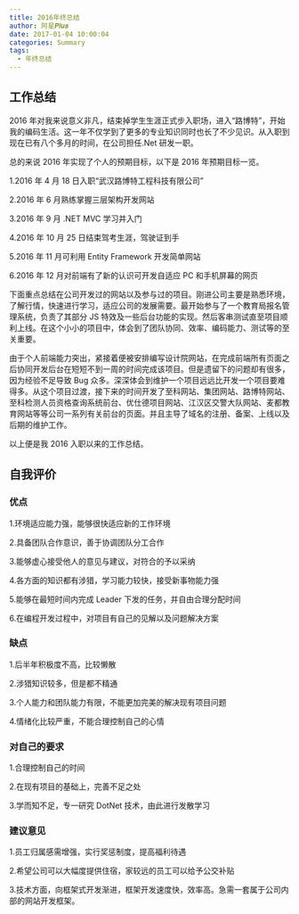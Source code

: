 ```yaml
---
title: 2016年终总结
author: 阿星𝑷𝒍𝒖𝒔
date: 2017-01-04 10:00:04
categories: Summary
tags:
  - 年终总结
---
```


## 工作总结

2016 年对我来说意义非凡，结束掉学生生涯正式步入职场，进入“路博特”，开始我的编码生活。这一年不仅学到了更多的专业知识同时也长了不少见识。从入职到现在已有八个多月的时间，在公司担任.Net 研发一职。

总的来说 2016 年实现了个人的预期目标，以下是 2016 年预期目标一览。

1.2016 年 4 月 18 日入职“武汉路博特工程科技有限公司”

2.2016 年 6 月熟练掌握三层架构开发网站

3.2016 年 9 月 .NET MVC 学习并入门

4.2016 年 10 月 25 日结束驾考生涯，驾驶证到手

5.2016 年 11 月可利用 Entity Framework 开发简单网站

6.2016 年 12 月对前端有了新的认识可开发自适应 PC 和手机屏幕的网页

下面重点总结在公司开发过的网站以及参与过的项目。刚进公司主要是熟悉环境，了解行情，快速进行学习，适应公司的发展需要。最开始参与了一个教育局报名管理系统，负责了其部分 JS 特效及一些后台功能的实现。然后客串测试直至项目顺利上线。在这个小小的项目中，体会到了团队协同、效率、编码能力、测试等的至关重要。

由于个人前端能力突出，紧接着便被安排编写设计院网站，在完成前端所有页面之后协同开发后台在短短不到一周的时间完成该项目。但是遗留下的问题却有很多，因为经验不足导致 Bug 众多。深深体会到维护一个项目远远比开发一个项目要难得多。从这个项目过渡，接下来的时间开发了至科网站、集团网站、路博特网站、至科检测人员资格查询系统前台、优仕德项目网站、江汉区交警大队网站、麦都教育网站等等公司一系列有关前台的页面。并且主导了域名的注册、备案、上线以及后期的维护工作。

以上便是我 2016 入职以来的工作总结。

## 自我评价

### 优点

1.环境适应能力强，能够很快适应新的工作环境

2.具备团队合作意识，善于协调团队分工合作

3.能够虚心接受他人的意见与建议，对符合的予以采纳

4.各方面的知识都有涉猎，学习能力较快，接受新事物能力强

5.能够在最短时间内完成 Leader 下发的任务，并自由合理分配时间

6.在编程开发过程中，对项目有自己的见解以及问题解决方案

### 缺点

1.后半年积极度不高，比较懒散

2.涉猎知识较多，但是都不精通

3.个人能力和团队能力有限，不能更加完美的解决现有项目问题

4.情绪化比较严重，不能合理控制自己的心情

### 对自己的要求

1.合理控制自己的时间

2.在现有项目的基础上，完善不足之处

3.学而知不足，专一研究 DotNet 技术，由此进行发散学习

### 建议意见

1.员工归属感需增强，实行奖惩制度，提高福利待遇

2.希望公司可以大幅度提供住宿，家较远的员工可以给予公交补贴

3.技术方面，向框架式开发渐进，框架开发速度快，效率高。急需一套属于公司内部的网站开发框架。
